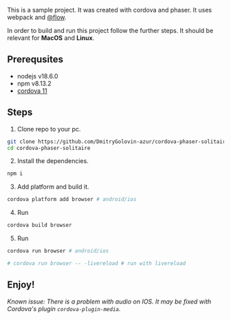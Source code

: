 This is a sample project. It was created with cordova and phaser. It uses webpack and [@flow](https://flow.org/).

In order to build and run this project follow the further steps. It should be relevant for **MacOS** and **Linux**. 

## Prerequsites

- nodejs v18.6.0
- npm v8.13.2
- [cordova 11](https://cordova.apache.org/#getstarted)

## Steps

1. Clone repo to your pc.
```bash
git clone https://github.com/DmitryGolovin-azur/cordova-phaser-solitaire.git
cd cordova-phaser-solitaire
```

2. Install the dependencies.
```bash
npm i
```

3. Add platform and build it.
```bash
cordova platform add browser # android/ios
```

4. Run
```bash
cordova build browser
```

5. Run
```bash
cordova run browser # android/ios

# cordova run browser -- -livereload # run with livereload
```

## Enjoy!

*Known issue: There is a problem with audio on IOS. It may be fixed with Cordova's plugin `cordova-plugin-media`.*
